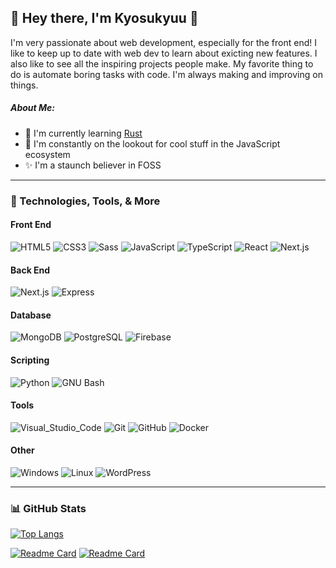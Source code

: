 ## &#x1F44B; Hey there, I'm Kyosukyuu &#x1F44B;

I'm very passionate about web development, especially for the front end! I like to keep up to date with web dev to learn about exicting new features. I also like to see all the inspiring projects people make. My favorite thing to do is automate boring tasks with code. I'm always making and improving on things.

##### About Me:

- &#x1F331; I'm currently learning [Rust](https://www.rust-lang.org/)
- &#x1F52D; I'm constantly on the lookout for cool stuff in the JavaScript ecosystem
- &#x2728; I'm a staunch believer in FOSS

---

### &#x1F527; Technologies, Tools, & More

#### Front End

![HTML5](https://img.shields.io/badge/HTML5-blue?logo=html5&color=E34F26&logoColor=white&style=flat-square) ![CSS3](https://img.shields.io/badge/CSS3-blue?logo=CSS3&color=1572B6&logoColor=white&style=flat-square) ![Sass](https://img.shields.io/badge/Sass-blue?logo=Sass&color=CC6699&logoColor=white&style=flat-square) ![JavaScript](https://img.shields.io/badge/JavaScript-blue?logo=JavaScript&color=f0da50&logoColor=323230&style=flat-square) ![TypeScript](https://img.shields.io/badge/TypeScript-blue?logo=TypeScript&color=3178C6&logoColor=white&style=flat-square) ![React](https://img.shields.io/badge/React-blue?logo=React&color=222222&logoColor=3178C6&style=flat-square) ![Next.js](https://img.shields.io/badge/Next.js-blue?logo=Next.js&color=white&logoColor=000000&style=flat-square)

#### Back End

![Next.js](https://img.shields.io/badge/Node.js-blue?logo=Node.js&color=333333&logoColor=339933&style=flat-square) ![Express](https://img.shields.io/badge/Express-blue?logo=Express&color=white&logoColor=000000&style=flat-square)

#### Database

![MongoDB](https://img.shields.io/badge/MongoDB-blue?logo=MongoDB&color=001e2b&style=flat-square) ![PostgreSQL](https://img.shields.io/badge/PostgreSQL-blue?logo=PostgreSQL&color=4169E1&style=flat-square&logoColor=white) ![Firebase](https://img.shields.io/badge/Firebase-blue?logo=Firebase&color=4c4c4c&style=flat-square)

#### Scripting

![Python](https://img.shields.io/badge/Python-blue?logo=Python&color=3776AB&logoColor=ffd444&style=flat-square) ![GNU Bash](https://img.shields.io/badge/GNU_Bash-blue?logo=GNU-Bash&color=293036&style=flat-square&logoColor=white)

#### Tools

![Visual_Studio_Code](https://img.shields.io/badge/Visual_Studio_Code-blue?logo=Visual-Studio-Code&color=252526&style=flat-square&logoColor=007ACC) ![Git](https://img.shields.io/badge/Git-blue?logo=Git&color=F05032&style=flat-square&logoColor=white) ![GitHub](https://img.shields.io/badge/GitHub-blue?logo=GitHub&color=181717&style=flat-square&logoColor=white) ![Docker](https://img.shields.io/badge/Docker-blue?style=flat-square&logo=Docker&color=2496ED&logoColor=white)

#### Other

![Windows](https://img.shields.io/badge/Windows-blue?style=flat-square&logo=Windows&logoColor=0078D6&color=black) ![Linux](https://img.shields.io/badge/Linux-blue?style=flat-square&logo=Linux&color=black) ![WordPress](https://img.shields.io/badge/WordPress-blue?style=flat-square&logo=WordPress&color=21759B&)

---

### &#x1F4CA; GitHub Stats

[![Top Langs](https://github-readme-stats.vercel.app/api/top-langs/?username=kyosukyuu&layout=compact)](https://github.com/kyosukyuu/)

[![Readme Card](https://github-readme-stats.vercel.app/api/pin/?username=kyosukyuu&repo=betterYoutubePlaylist)](https://github.com/Kyosukyuu/betterYoutubePlaylist) [![Readme Card](https://github-readme-stats.vercel.app/api/pin/?username=kyosukyuu&repo=weatherApp)](https://github.com/Kyosukyuu/weatherApp)
